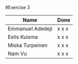 #Exercise 3

| Name             | Done  |
|------------------| ------|
| Emmanuel Adedeji | x x x |
| Eelis Kuisma     | x x x |
| Miska Turpeinen  | x x x |
| Nam Vu           | x x x |
